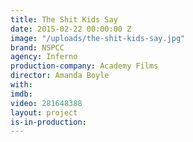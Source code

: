 ```yaml
---
title: The Shit Kids Say
date: 2015-02-22 00:00:00 Z
image: "/uploads/the-shit-kids-say.jpg"
brand: NSPCC
agency: Inferno
production-company: Academy Films
director: Amanda Boyle
with: 
imdb: 
video: 281648388
layout: project
is-in-production: 
---
```


